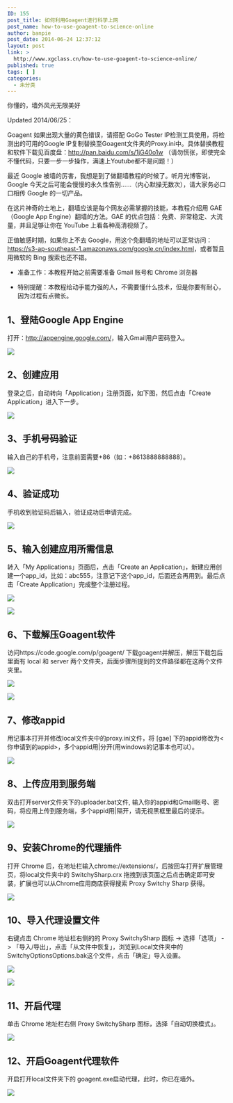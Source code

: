 ```yaml
---
ID: 155
post_title: 如何利用Goagent进行科学上网
post_name: how-to-use-goagent-to-science-online
author: banpie
post_date: 2014-06-24 12:37:12
layout: post
link: >
  http://www.xgclass.cn/how-to-use-goagent-to-science-online/
published: true
tags: [ ]
categories:
  - 未分类
---
```

你懂的，墙外风光无限美好

Updated 2014/06/25：

Goagent 如果出现大量的黄色错误，请搭配 GoGo Tester IP检测工具使用，将检测出的可用的Google IP复制替换至Goagent文件夹的Proxy.ini中。具体替换教程和软件下载见百度盘：http://pan.baidu.com/s/1jG40o1w （请勿慌张，即使完全不懂代码，只要一步一步操作，满速上Youtube都不是问题！）

最近 Google 被墙的厉害，我想是到了做翻墙教程的时候了。听月光博客说，Google 今天之后可能会慢慢的永久性告别……（内心默操无数次），请大家务必口口相传 Google 的一切产品。

在这片神奇的土地上，翻墙应该是每个网友必需掌握的技能，本教程介绍用 GAE（Google App Engine）翻墙的方法。GAE 的优点包括：免费、非常稳定、大流量，并且足够让你在 YouTube 上看各种高清视频了。

正值敏感时期，如果你上不去 Google，用这个免翻墙的地址可以正常访问：<https://s3-ap-southeast-1.amazonaws.com/google.cn/index.html>，或者暂且用微软的 Bing 搜索也还不错。

*   准备工作：本教程开始之前需要准备 Gmail 账号和 Chrome 浏览器

*   特别提醒：本教程给动手能力强的人，不需要懂什么技术，但是你要有耐心，因为过程有点微长。

## 1、登陆Google App Engine

打开：<http://appengine.google.com/>，输入Gmail用户密码登入。

![][1]

## 2、创建应用

登录之后，自动转向「Application」注册页面，如下图，然后点击「Create Application」进入下一步。

![][2]

## 3、手机号码验证

输入自己的手机号，注意前面需要+86（如：+8613888888888）。

![][3]

## 4、验证成功

手机收到验证码后输入，验证成功后申请完成。

![][4]

## 5、输入创建应用所需信息

转入「My Applications」页面后，点击「Create an Application」，新建应用创建一个app_id，比如：abc555，注意记下这个app_id，后面还会再用到。最后点击「Create Application」完成整个注册过程。

![][5]

![][6]

## 6、下载解压Goagent软件

访问https://code.google.com/p/goagent/ 下载goagent并解压，解压下载包后里面有 local 和 server 两个文件夹，后面步骤所提到的文件路径都在这两个文件夹里。

![][7]

![][8]

## 7、修改appid

用记事本打开并修改local文件夹中的proxy.ini文件，将 [gae] 下的appid修改为<你申请到的appid>，多个appid用|分开(用windows的记事本也可以）。

![][9]

## 8、上传应用到服务端

双击打开server文件夹下的uploader.bat文件, 输入你的appid和Gmail帐号、密码，将应用上传到服务端，多个appid用|隔开，请无视黑框里最后的提示。

![][10]

## 9、安装Chrome的代理插件

打开 Chrome 后，在地址栏输入chrome://extensions/，后按回车打开扩展管理页，将local文件夹中的 SwitchySharp.crx 拖拽到该页面之后点击确定即可安装，扩展也可以从Chrome应用商店获得搜索 Proxy Switchy Sharp 获得。

![][11]

## 10、导入代理设置文件

右键点击 Chrome 地址栏右侧的的 Proxy SwitchySharp 图标 -> 选择「选项」 -> 「导入/导出」，点击「从文件中恢复」，浏览到Local文件夹中的SwitchyOptionsOptions.bak这个文件，点击「确定」导入设置。

![][12]

![][13]

## 11、开启代理

单击 Chrome 地址栏右侧 Proxy SwitchySharp 图标，选择「自动切换模式」。

![][14]

## 12、开启Goagent代理软件

开启打开local文件夹下的 goagent.exe启动代理，此时，你已在墙外。

![][15]

 [1]: http://mmbiz.qpic.cn/mmbiz/z3T1vlHdIXicppN5PE5emibTadnVPd3nB4XowtBp8sv1xfXbC8Co3zoC7WDdWLeYCRpS0JXLpbTomSIlvBycmDBA/0
 [2]: http://mmbiz.qpic.cn/mmbiz/z3T1vlHdIXicppN5PE5emibTadnVPd3nB43wN2tyNXHeibUhsVyVzsucFbbbqfEFXWqA25JEkSt8uIe5qxu88Q83Q/0
 [3]: http://mmbiz.qpic.cn/mmbiz/z3T1vlHdIXicppN5PE5emibTadnVPd3nB4W4GIVwY822WblhiaO0BgUkw8DFqicePUibXE7H3vxOM67Y7dyPCrz6Wow/0
 [4]: http://mmbiz.qpic.cn/mmbiz/z3T1vlHdIXicppN5PE5emibTadnVPd3nB49XBuTnxRb8djWOs1BNn1pke2auUmxYWmeWJ7oQj95cp9J8NM8kwRgg/0
 [5]: http://mmbiz.qpic.cn/mmbiz/z3T1vlHdIXicppN5PE5emibTadnVPd3nB4A6HibNKibojxCMg9GdA5F2ibCfhZ4j9WjR3mlxrPZQvtuos6EwInmluuw/0
 [6]: http://mmbiz.qpic.cn/mmbiz/z3T1vlHdIXicppN5PE5emibTadnVPd3nB42UoTricqo7SvUmiafDYicJ0oJea1ECNPicDfEQ88S5GLQC5g40fBZvr5fg/0
 [7]: http://mmbiz.qpic.cn/mmbiz/z3T1vlHdIXicppN5PE5emibTadnVPd3nB4VAJiaYIzPFSmEdZmW69MEO1gk6qHec7Ds5BQ7hx1GZOjpiblSL69J1uQ/0
 [8]: http://mmbiz.qpic.cn/mmbiz/z3T1vlHdIXicppN5PE5emibTadnVPd3nB4dn34tVqpItNc9gxsfrTopQmvFTLWj1SYRUWSoXm1dmcHN7lElU8Q9A/0
 [9]: http://mmbiz.qpic.cn/mmbiz/z3T1vlHdIXicppN5PE5emibTadnVPd3nB406MXic8egKdaqxYfXOVjFXMHDSoHaPqKq1Lwg3zvZ7VVXmB4CBXdxLQ/0
 [10]: http://mmbiz.qpic.cn/mmbiz/z3T1vlHdIXicppN5PE5emibTadnVPd3nB4KI62nIhScLapVBibCzjSxdPV44UEW53sVL24yh8APuuTkaEGwJviaPlQ/0
 [11]: http://mmbiz.qpic.cn/mmbiz/z3T1vlHdIXicppN5PE5emibTadnVPd3nB4RxkYGGAsYtiaRT7lBzoCWT7qF9XhWxAbOPpmMh4huBbT6LCN4Seic0Cg/0
 [12]: http://mmbiz.qpic.cn/mmbiz/z3T1vlHdIXicppN5PE5emibTadnVPd3nB4Zr4gfhlNGZ2xTSdtiaG9VD40zPNFY39uZzfmlMcudKk2r4klK9T11Hg/0
 [13]: http://mmbiz.qpic.cn/mmbiz/z3T1vlHdIXicppN5PE5emibTadnVPd3nB4ic4c0JtWulKyckVukficq5FIoibfqqiaaxy63M9NSZzYuyGYvpor7h4scQ/0
 [14]: http://mmbiz.qpic.cn/mmbiz/z3T1vlHdIXicppN5PE5emibTadnVPd3nB4kWRT6mnEJ6AtO9D0YrewEdicnZVoTXq9oe5DtibeOuSWQdMtcibzexFJg/0
 [15]: http://mmbiz.qpic.cn/mmbiz/z3T1vlHdIXicppN5PE5emibTadnVPd3nB4k3DcUwXT66TX46lYqGJjp9zEcDuYCReKyT5sKtqCpPQJS0jYlqKg5Q/0